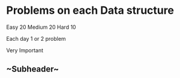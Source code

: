 # Problems on each Data structure 

Easy 20 Medium 20 Hard 10

Each day 1 or 2 problem

Very Important 

## ~Subheader~